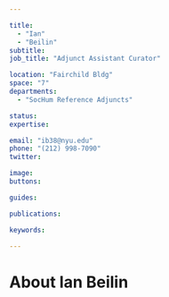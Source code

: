 ```yaml
---

title:
  - "Ian"
  - "Beilin"
subtitle: 
job_title: "Adjunct Assistant Curator"

location: "Fairchild Bldg"
space: "7"
departments:
  - "SocHum Reference Adjuncts"

status: 
expertise:

email: "ib38@nyu.edu"
phone: "(212) 998-7090"
twitter: 

image: 
buttons:

guides:

publications:

keywords:

---
```


# About Ian Beilin


